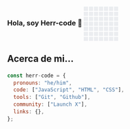 ### Hola, soy Herr-code 👋 <img width=80 height=80 align="center" src="giphy.gif" />

## Acerca de mi...
```js
const herr-code = {
  pronouns: "he/him",
  code: ["JavaScript", "HTML", "CSS"],
  tools: ["Git", "Github"],
  community: ["Launch X"],
  links: {},
};
```
<!--
**herr-code/herr-code** is a ✨ _special_ ✨ repository because its `README.md` (this file) appears on your GitHub profile.

Here are some ideas to get you started:

- 🔭 I’m currently working on ...
- 🌱 I’m currently learning ...
- 👯 I’m looking to collaborate on ...
- 🤔 I’m looking for help with ...
- 💬 Ask me about ...
- 📫 How to reach me: ...
- 😄 Pronouns: ...
- ⚡ Fun fact: ...
-->
